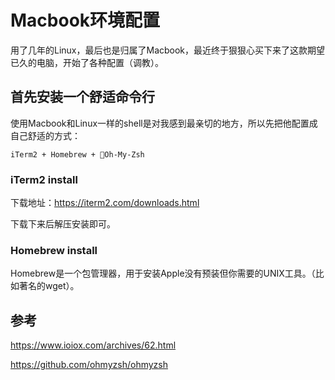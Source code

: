 # Macbook环境配置

用了几年的Linux，最后也是归属了Macbook，最近终于狠狠心买下来了这款期望已久的电脑，开始了各种配置（调教）。

## 首先安装一个舒适命令行

使用Macbook和Linux一样的shell是对我感到最亲切的地方，所以先把他配置成自己舒适的方式：

    iTerm2 + Homebrew + Oh-My-Zsh

### iTerm2 install

下载地址：<https://iterm2.com/downloads.html>

下载下来后解压安装即可。

### Homebrew install

Homebrew是一个包管理器，用于安装Apple没有预装但你需要的UNIX工具。（比如著名的wget）。



## 参考

https://www.ioiox.com/archives/62.html

https://github.com/ohmyzsh/ohmyzsh

